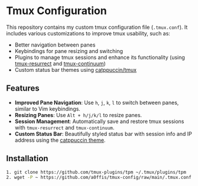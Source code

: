 # Tmux Configuration

This repository contains my custom tmux configuration file (`.tmux.conf`). It includes various customizations to improve tmux usability, such as:
- Better navigation between panes
- Keybindings for pane resizing and switching
- Plugins to manage tmux sessions and enhance its functionality (using [tmux-resurrect](https://github.com/tmux-plugins/tmux-resurrect) and [tmux-continuum](https://github.com/tmux-plugins/tmux-continuum))
- Custom status bar themes using [catppuccin/tmux](https://github.com/catppuccin/tmux)

## Features

- **Improved Pane Navigation**: Use `h`, `j`, `k`, `l` to switch between panes, similar to Vim keybindings.
- **Resizing Panes**: Use `Alt + h/j/k/l` to resize panes.
- **Session Management**: Automatically save and restore tmux sessions with `tmux-resurrect` and `tmux-continuum`.
- **Custom Status Bar**: Beautifully styled status bar with session info and IP address using the [catppuccin theme](https://github.com/catppuccin).
  
## Installation

```bash
1. git clone https://github.com/tmux-plugins/tpm ~/.tmux/plugins/tpm
2. wget -P ~ https://github.com/a0ffis/tmux-config/raw/main/.tmux.conf
